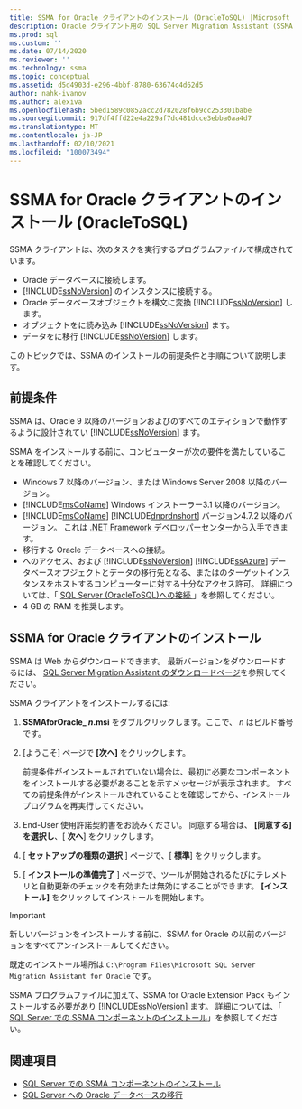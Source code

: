 ```yaml
---
title: SSMA for Oracle クライアントのインストール (OracleToSQL) |Microsoft Docs
description: Oracle クライアント用の SQL Server Migration Assistant (SSMA) のインストールの前提条件と、のインストール方法について説明します。
ms.prod: sql
ms.custom: ''
ms.date: 07/14/2020
ms.reviewer: ''
ms.technology: ssma
ms.topic: conceptual
ms.assetid: d5d4903d-e296-4bbf-8780-63674c4d62d5
author: nahk-ivanov
ms.author: alexiva
ms.openlocfilehash: 5bed1589c0852acc2d782028f6b9cc253301babe
ms.sourcegitcommit: 917df4ffd22e4a229af7dc481dcce3ebba0aa4d7
ms.translationtype: MT
ms.contentlocale: ja-JP
ms.lasthandoff: 02/10/2021
ms.locfileid: "100073494"
---
```

# <a name="installing-ssma-for-oracle-client-oracletosql"></a>SSMA for Oracle クライアントのインストール (OracleToSQL)

SSMA クライアントは、次のタスクを実行するプログラムファイルで構成されています。  
  
- Oracle データベースに接続します。
- [!INCLUDE[ssNoVersion](../../includes/ssnoversion-md.md)] のインスタンスに接続する。
- Oracle データベースオブジェクトを構文に変換 [!INCLUDE[ssNoVersion](../../includes/ssnoversion-md.md)] します。
- オブジェクトをに読み込み [!INCLUDE[ssNoVersion](../../includes/ssnoversion-md.md)] ます。
- データをに移行 [!INCLUDE[ssNoVersion](../../includes/ssnoversion-md.md)] します。

このトピックでは、SSMA のインストールの前提条件と手順について説明します。

## <a name="prerequisites"></a>前提条件

SSMA は、Oracle 9 以降のバージョンおよびのすべてのエディションで動作するように設計されてい [!INCLUDE[ssNoVersion](../../includes/ssnoversion-md.md)] ます。

SSMA をインストールする前に、コンピューターが次の要件を満たしていることを確認してください。

- Windows 7 以降のバージョン、または Windows Server 2008 以降のバージョン。
- [!INCLUDE[msCoName](../../includes/msconame_md.md)] Windows インストーラー3.1 以降のバージョン。
- [!INCLUDE[msCoName](../../includes/msconame_md.md)] [!INCLUDE[dnprdnshort](../../includes/dnprdnshort_md.md)] バージョン4.7.2 以降のバージョン。 これは [.NET Framework デベロッパーセンター](https://go.microsoft.com/fwlink/?LinkId=48882)から入手できます。
- 移行する Oracle データベースへの接続。
- へのアクセス、および [!INCLUDE[ssNoVersion](../../includes/ssnoversion-md.md)] [!INCLUDE[ssAzure](../../includes/ssazure_md.md)] データベースオブジェクトとデータの移行先となる、またはのターゲットインスタンスをホストするコンピューターに対する十分なアクセス許可。 詳細については、「 [SQL Server &#40;OracleToSQL&#41;への接続 ](../../ssma/oracle/connecting-to-sql-server-oracletosql.md)」を参照してください。
- 4 GB の RAM を推奨します。  
  
## <a name="installing-the-ssma-for-oracle-client"></a>SSMA for Oracle クライアントのインストール

SSMA は Web からダウンロードできます。 最新バージョンをダウンロードするには、 [SQL Server Migration Assistant のダウンロードページ](https://aka.ms/ssmafororacle)を参照してください。

SSMA クライアントをインストールするには:

1. **SSMAforOracle_ *n*.msi** をダブルクリックします。ここで、 *n* はビルド番号です。
2. [ようこそ] ページで **[次へ]** をクリックします。

   前提条件がインストールされていない場合は、最初に必要なコンポーネントをインストールする必要があることを示すメッセージが表示されます。 すべての前提条件がインストールされていることを確認してから、インストールプログラムを再実行してください。  

3. End-User 使用許諾契約書をお読みください。 同意する場合は、 **[同意する] を選択し**、[ **次へ**] をクリックします。
4. [ **セットアップの種類の選択** ] ページで、[ **標準**] をクリックします。
5. [ **インストールの準備完了** ] ページで、ツールが開始されるたびにテレメトリと自動更新のチェックを有効または無効にすることができます。 **[インストール]** をクリックしてインストールを開始します。

> [!IMPORTANT]
> 新しいバージョンをインストールする前に、SSMA for Oracle の以前のバージョンをすべてアンインストールしてください。

既定のインストール場所は `C:\Program Files\Microsoft SQL Server Migration Assistant for Oracle` です。

SSMA プログラムファイルに加えて、SSMA for Oracle Extension Pack もインストールする必要があり [!INCLUDE[ssNoVersion](../../includes/ssnoversion-md.md)] ます。 詳細については、「 [SQL Server での SSMA コンポーネントのインストール](../../ssma/oracle/installing-ssma-components-on-sql-server-oracletosql.md)」を参照してください。

## <a name="see-also"></a>関連項目

- [SQL Server での SSMA コンポーネントのインストール](../../ssma/oracle/installing-ssma-components-on-sql-server-oracletosql.md)
- [SQL Server への Oracle データベースの移行](../../ssma/oracle/migrating-oracle-databases-to-sql-server-oracletosql.md)
